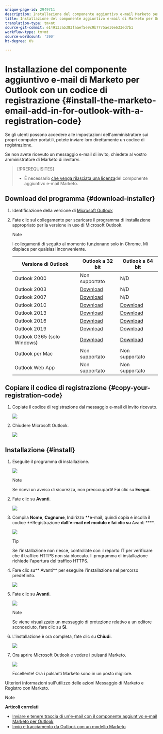 ```yaml
---
unique-page-id: 2949711
description: Installazione del componente aggiuntivo e-mail Marketo per Outlook con un codice di registrazione - Documenti Marketo - Documentazione del prodotto
title: Installazione del componente aggiuntivo e-mail di Marketo per Outlook con un codice di registrazione
translation-type: tm+mt
source-git-commit: e149133a5383faaef5e9c9b7775ae36e633ed7b1
workflow-type: tm+mt
source-wordcount: '390'
ht-degree: 0%

---
```



# Installazione del componente aggiuntivo e-mail di Marketo per Outlook con un codice di registrazione {#install-the-marketo-email-add-in-for-outlook-with-a-registration-code}

Se gli utenti possono accedere alle impostazioni dell&#39;amministratore sui propri computer portatili, potete inviare loro direttamente un codice di registrazione.

Se non avete ricevuto un messaggio e-mail di invito, chiedete al vostro amministratore di Marketo di invitarvi.

>[!PREREQUISITES]
>
>* È necessario [che venga rilasciata una licenza](issue-a-marketo-email-add-in-license.md)del componente aggiuntivo e-mail Marketo.

>



## Download del programma {#download-installer}

1. Identificazione della versione di [Microsoft Outlook](http://support.office.com/en-us/article/what-version-of-outlook-do-i-have-b3a9568c-edb5-42b9-9825-d48d82b2257c)
1. Fate clic sul collegamento per scaricare il programma di installazione appropriato per la versione in uso di Microsoft Outlook.

   >[!NOTE]
   >
   >I collegamenti di seguito al momento funzionano solo in Chrome. Mi dispiace per qualsiasi inconveniente.

   | Versione di Outlook | Outlook a 32 bit | Outlook a 64 bit |
   |---|---|---|
   | Outlook 2000 | Non supportato | N/D |
   | Outlook 2003 | [Download](http://munchkin.marketo.net/MarketoAddInSetup32.msi) | N/D |
   | Outlook 2007 | [Download](http://munchkin.marketo.net/MarketoAddInSetup32.msi) | N/D |
   | Outlook 2010 | [Download](http://munchkin.marketo.net/MarketoAddInSetup32.msi) | [Download](http://munchkin.marketo.net/MarketoAddInSetup64.msi) |
   | Outlook 2013 | [Download](http://munchkin.marketo.net/MarketoAddInSetup32.msi) | [Download](http://munchkin.marketo.net/MarketoAddInSetup64.msi) |
   | Outlook 2016 | [Download](http://munchkin.marketo.net/MarketoAddInSetup32.msi) | [Download](http://munchkin.marketo.net/MarketoAddInSetup64.msi) |
   | Outlook 2019 | [Download](http://munchkin.marketo.net/MarketoAddInSetup32.msi) | [Download](http://munchkin.marketo.net/MarketoAddInSetup64.msi) |
   | Outlook O365 (solo Windows) | [Download](http://munchkin.marketo.net/MarketoAddInSetup32.msi) | [Download](http://munchkin.marketo.net/MarketoAddInSetup64.msi) |
   | Outlook per Mac | Non supportato | Non supportato |
   | Outlook Web App | Non supportato | Non supportato |

## Copiare il codice di registrazione {#copy-your-registration-code}

1. Copiate il codice di registrazione dal messaggio e-mail di invito ricevuto.

   ![](assets/image2016-7-22-10-3a45-3a10.png)

1. Chiudere Microsoft Outlook.

   ![](assets/ent-key-close-outlook-hand.png)

## Installazione {#install}

1. Eseguite il programma di installazione.

   ![](assets/image2016-7-25-10-3a23-3a33.png)

   >[!NOTE]
   >
   >Se ricevi un avviso di sicurezza, non preoccuparti! Fai clic su **Esegui**.

1. Fate clic su **Avanti**.

   ![](assets/welcome-to-the-setup-wizard-hand.png)

1. Compila **Nome**, **Cognome**, Indirizzo **e-mail, quindi copia e incolla il codice **Registrazione **dall&#39;e-mail nel modulo e fai clic su** Avanti ****.

   ![](assets/enter-your-information-hands.png)

   >[!TIP]
   >
   >Se l&#39;installazione non riesce, controllate con il reparto IT per verificare che il traffico HTTPS non sia bloccato. Il programma di installazione richiede l&#39;apertura del traffico HTTPS.

1. Fare clic su** Avanti** per eseguire l&#39;installazione nel percorso predefinito.

   ![](assets/select-installation-folder-hand.png)

1. Fate clic su **Avanti**.

   ![](assets/confirm-installation-hand.png)

   >[!NOTE]
   >
   >Se viene visualizzato un messaggio di protezione relativo a un editore sconosciuto, fare clic su **Sì**.

1. L&#39;installazione è ora completa, fate clic su **Chiudi**.

   ![](assets/image2014-9-23-15-3a52-3a11.png)

1. Ora aprire Microsoft Outlook e vedere i pulsanti Marketo.

   ![](assets/image2016-8-24-15-3a47-3a38.png)

   Eccellente! Ora i pulsanti Marketo sono in un posto migliore.

Ulteriori informazioni sull&#39;utilizzo delle azioni Messaggio di Marketo e Registro con Marketo.

>[!NOTE]
>
>**Articoli correlati**
>
>* [Inviare e tenere traccia di un&#39;e-mail con il componente aggiuntivo e-mail Marketo per Outlook](send-and-track-an-email-with-the-email-add-in-for-outlook.md)
>* [Invio e tracciamento da Outlook con un modello Marketo](send-and-track-from-outlook-using-a-marketo-template.md)

>



